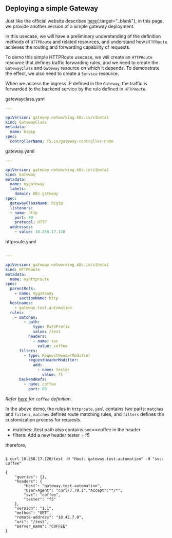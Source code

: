 ## Deploying a simple Gateway

Just like the official website describes [here](https://gateway-api.sigs.k8s.io/guides/simple-gateway/){:target="_blank"}, in this page, we provide another version of a simple gateway deployment.

In this usecase, we will have a preliminary understanding of the definition methods of `HTTPRoute` and related resources, and understand how `HTTPRoute` achieves the routing and forwarding capability of requests.

To demo this simple HTTPRoute usecase, we will create an `HTTPRoute` resource that defines traffic forwarding rules, and we need to create the `GatewayClass` and `Gateway` resource on which it depends. To demonstrate the effect, we also need to create a `Service` resource.

When we access the ingress IP defined in the `Gateway`, the traffic is forwarded to the backend service by the rule defined in `HTTPRoute`.

gatewayclass.yaml
```yaml
---

apiVersion: gateway.networking.k8s.io/v1beta1
kind: GatewayClass
metadata:
  name: bigip
spec:
  controllerName: f5.io/gateway-controller-name

```

gateway.yaml
```yaml
---

apiVersion: gateway.networking.k8s.io/v1beta1
kind: Gateway
metadata:
  name: mygateway
  labels:
    domain: k8s-gateway
spec:
  gatewayClassName: bigip
  listeners:
  - name: http
    port: 80
    protocol: HTTP
  addresses:
    - value: 10.250.17.120

```

httproute.yaml
```yaml

---

apiVersion: gateway.networking.k8s.io/v1beta1
kind: HTTPRoute
metadata:
  name: myhttproute
spec:
  parentRefs:
    - name: mygateway
      sectionName: http
  hostnames:
    - gateway.test.automation
  rules:
    - matches:
        - path:
            type: PathPrefix
            value: /test
          headers:
            - name: svc
              value: coffee
      filters:
        - type: RequestHeaderModifier
          requestHeaderModifier:
            add:
              - name: tester
                value: f5
      backendRefs:
        - name: coffee
          port: 80
```

*Refer [here](./service-definition.md) for `coffee` definition.*

In the above demo, the rules in `httproute.yaml` contains two parts: `matches` and `filters`, `matches` defines route matching rules, and `filters` defines the customization process for requests.

* matches: /test path also contains svc==coffee in the header
* filters: Add a new header tester = f5

therefore,

```shell

$ curl 10.250.17.120/test -H "Host: gateway.test.automation" -H "svc: coffee"

{
    "queries": {},
    "headers": {
        "Host": "gateway.test.automation",
        "User-Agent": "curl/7.79.1","Accept":"*/*", 
        "svc": "coffee",
        "tester": "f5"
    },
    "version": "1.1",
    "method": "GET",
    "remote-address": "10.42.7.0",
    "uri": "/test",
    "server_name": "COFFEE"
}

```
